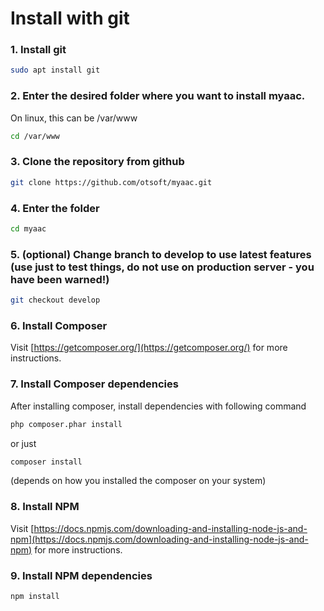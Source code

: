 # Install with git

### 1. Install git

```bash
sudo apt install git
```

### 2. Enter the desired folder where you want to install myaac.

On linux, this can be /var/www

```bash
cd /var/www
```

### 3. Clone the repository from github

```bash
git clone https://github.com/otsoft/myaac.git
```

### 4. Enter the folder

```bash
cd myaac
```

### 5. (optional) Change branch to develop to use latest features (use just to test things, do not use on production server - you have been warned!)

```bash
git checkout develop
```

### 6. Install Composer
Visit [https://getcomposer.org/](https://getcomposer.org/) for more instructions.

### 7. Install Composer dependencies

After installing composer, install dependencies with following command

```bash
php composer.phar install
```

or just

```bash
composer install
```

(depends on how you installed the composer on your system)

### 8. Install NPM
Visit [https://docs.npmjs.com/downloading-and-installing-node-js-and-npm](https://docs.npmjs.com/downloading-and-installing-node-js-and-npm) for more instructions.

### 9. Install NPM dependencies
```bash
npm install
```
